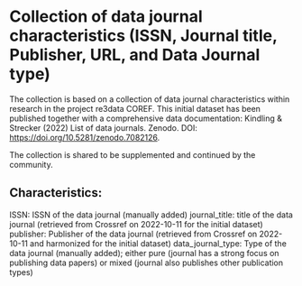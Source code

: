 # Collection of data journal characteristics (ISSN, Journal title, Publisher, URL, and Data Journal type) 

The collection is based on a collection of data journal characteristics within research in the project re3data COREF. This initial dataset has been published together with a comprehensive data documentation: Kindling & Strecker (2022) List of data journals. Zenodo. DOI: https://doi.org/10.5281/zenodo.7082126.  

The collection is shared to be supplemented and continued by the community.

## Characteristics:

ISSN: ISSN of the data journal (manually added)
journal_title: title of the data journal (retrieved from Crossref on 2022-10-11 for the initial dataset)
publisher: Publisher of the data journal (retrieved from Crossref on 2022-10-11 and harmonized for the initial dataset)
data_journal_type: Type of the data journal (manually added); either pure (journal has a strong focus on publishing data papers) or mixed
(journal also publishes other publication types)
